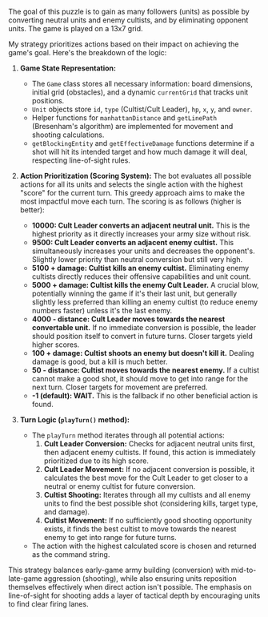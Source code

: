 The goal of this puzzle is to gain as many followers (units) as possible by converting neutral units and enemy cultists, and by eliminating opponent units. The game is played on a 13x7 grid.

My strategy prioritizes actions based on their impact on achieving the game's goal. Here's the breakdown of the logic:

1.  **Game State Representation:**
    *   The `Game` class stores all necessary information: board dimensions, initial grid (obstacles), and a dynamic `currentGrid` that tracks unit positions.
    *   `Unit` objects store `id`, `type` (Cultist/Cult Leader), `hp`, `x`, `y`, and `owner`.
    *   Helper functions for `manhattanDistance` and `getLinePath` (Bresenham's algorithm) are implemented for movement and shooting calculations.
    *   `getBlockingEntity` and `getEffectiveDamage` functions determine if a shot will hit its intended target and how much damage it will deal, respecting line-of-sight rules.

2.  **Action Prioritization (Scoring System):**
    The bot evaluates all possible actions for all its units and selects the single action with the highest "score" for the current turn. This greedy approach aims to make the most impactful move each turn. The scoring is as follows (higher is better):

    *   **10000: Cult Leader converts an adjacent neutral unit.** This is the highest priority as it directly increases your army size without risk.
    *   **9500: Cult Leader converts an adjacent enemy cultist.** This simultaneously increases your units and decreases the opponent's. Slightly lower priority than neutral conversion but still very high.
    *   **5100 + damage: Cultist kills an enemy cultist.** Eliminating enemy cultists directly reduces their offensive capabilities and unit count.
    *   **5000 + damage: Cultist kills the enemy Cult Leader.** A crucial blow, potentially winning the game if it's their last unit, but generally slightly less preferred than killing an enemy cultist (to reduce enemy numbers faster) unless it's the last enemy.
    *   **4000 - distance: Cult Leader moves towards the nearest convertable unit.** If no immediate conversion is possible, the leader should position itself to convert in future turns. Closer targets yield higher scores.
    *   **100 + damage: Cultist shoots an enemy but doesn't kill it.** Dealing damage is good, but a kill is much better.
    *   **50 - distance: Cultist moves towards the nearest enemy.** If a cultist cannot make a good shot, it should move to get into range for the next turn. Closer targets for movement are preferred.
    *   **-1 (default): WAIT.** This is the fallback if no other beneficial action is found.

3.  **Turn Logic (`playTurn()` method):**
    *   The `playTurn` method iterates through all potential actions:
        1.  **Cult Leader Conversion:** Checks for adjacent neutral units first, then adjacent enemy cultists. If found, this action is immediately prioritized due to its high score.
        2.  **Cult Leader Movement:** If no adjacent conversion is possible, it calculates the best move for the Cult Leader to get closer to a neutral or enemy cultist for future conversion.
        3.  **Cultist Shooting:** Iterates through all my cultists and all enemy units to find the best possible shot (considering kills, target type, and damage).
        4.  **Cultist Movement:** If no sufficiently good shooting opportunity exists, it finds the best cultist to move towards the nearest enemy to get into range for future turns.
    *   The action with the highest calculated score is chosen and returned as the command string.

This strategy balances early-game army building (conversion) with mid-to-late-game aggression (shooting), while also ensuring units reposition themselves effectively when direct action isn't possible. The emphasis on line-of-sight for shooting adds a layer of tactical depth by encouraging units to find clear firing lanes.